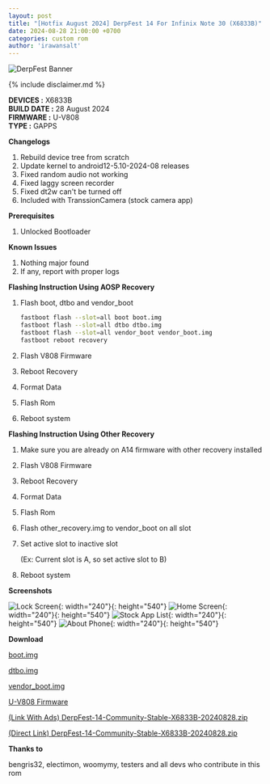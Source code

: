 ```yaml
---
layout: post
title: "[Hotfix August 2024] DerpFest 14 For Infinix Note 30 (X6833B)"
date: 2024-08-28 21:00:00 +0700
categories: custom rom
author: 'irawansalt'
---
```

![DerpFest Banner](https://camo.githubusercontent.com/09c404ef904f3810f2d8a1cbd9e1413b38644825c1746d4057afbf143c79cc61/68747470733a2f2f7261772e6769746875622e636f6d2f44657270466573742d414f53502f6d616e69666573742f31332f646572702e706e67)

{% include disclaimer.md %}

**DEVICES :** X6833B<br>
**BUILD DATE :** 28 August 2024<br>
**FIRMWARE :** U-V808<br>
**TYPE :** GAPPS

**Changelogs**
<ol>
    <li>Rebuild device tree from scratch</li>
    <li>Update kernel to android12-5.10-2024-08 releases</li>
    <li>Fixed random audio not working</li>
    <li>Fixed laggy screen recorder</li>
    <li>Fixed dt2w can't be turned off</li>
    <li>Included with TranssionCamera (stock camera app)</li>
</ol>

**Prerequisites**
<ol>
    <li>Unlocked Bootloader</li>
</ol>

**Known Issues**
<ol>
    <li>Nothing major found</li>
    <li>If any, report with proper logs</li>
</ol>

**Flashing Instruction Using AOSP Recovery**
1. Flash boot, dtbo and vendor_boot

    ```sh
    fastboot flash --slot=all boot boot.img
    fastboot flash --slot=all dtbo dtbo.img
    fastboot flash --slot=all vendor_boot vendor_boot.img
    fastboot reboot recovery
    ```

2. Flash V808 Firmware
3. Reboot Recovery
4. Format Data
5. Flash Rom
6. Reboot system

**Flashing Instruction Using Other Recovery**
1. Make sure you are already on A14 firmware with other recovery installed
2. Flash V808 Firmware
3. Reboot Recovery
4. Format Data
5. Flash Rom
6. Flash other_recovery.img to vendor_boot on all slot
7. Set active slot to inactive slot

    (Ex: Current slot is A, so set active slot to B)

8. Reboot system

**Screenshots**

![Lock Screen](/assets/images/screenshots/2024/August/28/derpfest_x6833b_1.png){: width="240"}{: height="540"}
![Home Screen](/assets/images/screenshots/2024/August/28/derpfest_x6833b_2.png){: width="240"}{: height="540"}
![Stock App List](/assets/images/screenshots/2024/August/28/derpfest_x6833b_3.png){: width="240"}{: height="540"}
![About Phone](/assets/images/screenshots/2024/August/28/derpfest_x6833b_4.png){: width="240"}{: height="540"}

**Download**

[boot.img](https://github.com/Irawans-Android-Lab/random-stuff/releases/download/DerpFest-14-Community-Stable-X6833B-20240828/boot.img)

[dtbo.img](https://github.com/Irawans-Android-Lab/random-stuff/releases/download/DerpFest-14-Community-Stable-X6833B-20240828/dtbo.img)

[vendor_boot.img](https://github.com/Irawans-Android-Lab/random-stuff/releases/download/DerpFest-14-Community-Stable-X6833B-20240828/vendor_boot.img)

[U-V808 Firmware](https://github.com/Transsion-MT6789-Resources/firmware_files/releases/download/x6883b/x6833b_firmware_files_u_v808_new.zip)

[(Link With Ads) DerpFest-14-Community-Stable-X6833B-20240828.zip](https://sfl.gl/hKOe)

[(Direct Link) DerpFest-14-Community-Stable-X6833B-20240828.zip](https://sourceforge.net/projects/irawansprojekt/files/x6833b/Android-14/DerpFest/DerpFest-14-Community-Stable-X6833B-20240828.zip/download)

**Thanks to**

bengris32, electimon, woomymy, testers and all devs who contribute in this rom

